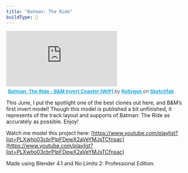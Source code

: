 ```yaml
---
title: "Batman: The Ride"
buildType: 🎢
---
```


<div class="embed-wrapper"> <iframe title="Batman: The Ride - B&M Invert Coaster [WIP]" frameborder="0" allowfullscreen mozallowfullscreen="true" webkitallowfullscreen="true" allow="autoplay; fullscreen; xr-spatial-tracking" xr-spatial-tracking execution-while-out-of-viewport execution-while-not-rendered web-share src="https://sketchfab.com/models/04c6be01b8b6469d9b73d7444f2ed886/embed"> </iframe> <p style="font-size: 13px; font-weight: normal; margin: 5px; color: #4A4A4A;"> <a href="https://sketchfab.com/3d-models/batman-the-ride-bm-invert-coaster-wip-04c6be01b8b6469d9b73d7444f2ed886?utm_medium=embed&utm_campaign=share-popup&utm_content=04c6be01b8b6469d9b73d7444f2ed886" target="_blank" rel="nofollow" style="font-weight: bold; color: #1CAAD9;"> Batman: The Ride - B&M Invert Coaster [WIP] </a> by <a href="https://sketchfab.com/Rollygon?utm_medium=embed&utm_campaign=share-popup&utm_content=04c6be01b8b6469d9b73d7444f2ed886" target="_blank" rel="nofollow" style="font-weight: bold; color: #1CAAD9;"> Rollygon </a> on <a href="https://sketchfab.com?utm_medium=embed&utm_campaign=share-popup&utm_content=04c6be01b8b6469d9b73d7444f2ed886" target="_blank" rel="nofollow" style="font-weight: bold; color: #1CAAD9;">Sketchfab</a></p></div>

This June, I put the spotlight one of the best clones out here, and B&M’s first invert model! Though this model is published a bit unfinished, it represents of the track layout and supports of Batman: The Ride as accurately as possible. Enjoy!

Watch me model this project here: [https://www.youtube.com/playlist?list=PLXwho03cbrPIpFDewX2aVeYMJsTCfnsac](https://www.youtube.com/playlist?list=PLXwho03cbrPIpFDewX2aVeYMJsTCfnsac)

Made using Blender 4.1 and No Limits 2: Professional Edition.
